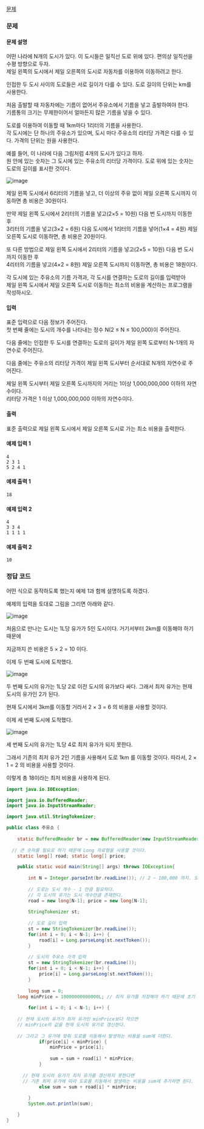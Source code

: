 [문제](https://www.acmicpc.net/problem/13305)

### 문제 

#### 문제 설명 

어떤 나라에 N개의 도시가 있다. 이 도시들은 일직선 도로 위에 있다. 편의상 일직선을 수평 방향으로 두자.  
제일 왼쪽의 도시에서 제일 오른쪽의 도시로 자동차를 이용하여 이동하려고 한다.  

인접한 두 도시 사이의 도로들은 서로 길이가 다를 수 있다. 도로 길이의 단위는 km를 사용한다.

처음 출발할 때 자동차에는 기름이 없어서 주유소에서 기름을 넣고 출발하여야 한다.  
기름통의 크기는 무제한이어서 얼마든지 많은 기름을 넣을 수 있다.  

도로를 이용하여 이동할 때 1km마다 1리터의 기름을 사용한다.  
각 도시에는 단 하나의 주유소가 있으며, 도시 마다 주유소의 리터당 가격은 다를 수 있다. 가격의 단위는 원을 사용한다.

예를 들어, 이 나라에 다음 그림처럼 4개의 도시가 있다고 하자.  
원 안에 있는 숫자는 그 도시에 있는 주유소의 리터당 가격이다. 도로 위에 있는 숫자는 도로의 길이를 표시한 것이다. 

![image](https://user-images.githubusercontent.com/64796257/155271293-c98fc350-4b7c-4ac5-a672-655874b1e285.png)

제일 왼쪽 도시에서 6리터의 기름을 넣고, 더 이상의 주유 없이 제일 오른쪽 도시까지 이동하면 총 비용은 30원이다.  

만약 제일 왼쪽 도시에서 2리터의 기름을 넣고(2×5 = 10원) 다음 번 도시까지 이동한 후  
3리터의 기름을 넣고(3×2 = 6원) 다음 도시에서 1리터의 기름을 넣어(1×4 = 4원) 제일 오른쪽 도시로 이동하면, 총 비용은 20원이다.  

또 다른 방법으로 제일 왼쪽 도시에서 2리터의 기름을 넣고(2×5 = 10원) 다음 번 도시까지 이동한 후  
4리터의 기름을 넣고(4×2 = 8원) 제일 오른쪽 도시까지 이동하면, 총 비용은 18원이다.

각 도시에 있는 주유소의 기름 가격과, 각 도시를 연결하는 도로의 길이를 입력받아  
제일 왼쪽 도시에서 제일 오른쪽 도시로 이동하는 최소의 비용을 계산하는 프로그램을 작성하시오.

#### 입력 
표준 입력으로 다음 정보가 주어진다.  
첫 번째 줄에는 도시의 개수를 나타내는 정수 N(2 ≤ N ≤ 100,000)이 주어진다.  

다음 줄에는 인접한 두 도시를 연결하는 도로의 길이가 제일 왼쪽 도로부터 N-1개의 자연수로 주어진다.  

다음 줄에는 주유소의 리터당 가격이 제일 왼쪽 도시부터 순서대로 N개의 자연수로 주어진다.  

제일 왼쪽 도시부터 제일 오른쪽 도시까지의 거리는 1이상 1,000,000,000 이하의 자연수이다.  
리터당 가격은 1 이상 1,000,000,000 이하의 자연수이다. 

#### 출력 

표준 출력으로 제일 왼쪽 도시에서 제일 오른쪽 도시로 가는 최소 비용을 출력한다. 

#### 예제 입력 1
```
4
2 3 1
5 2 4 1
```

#### 예제 출력 1
```
18
```

#### 예제 입력 2
```
4
3 3 4
1 1 1 1
```

#### 예제 출력 2
```
10
```

### 정답 코드 

어떤 식으로 동작하도록 했는지 예제 1과 함께 설명하도록 하겠다. 

예제의 입력을 토대로 그림을 그리면 아래와 같다. 

![image](https://user-images.githubusercontent.com/64796257/155271959-41f4364f-7db7-4f2a-970f-fc218693524b.png)

처음으로 만나는 도시는 1L당 유가가 5인 도시이다. 거기서부터 2km를 이동해야 하기 때문에  

지금까지 쓴 비용은 5 × 2 = 10 이다.

이제 두 번째 도시에 도착했다. 

![image](https://user-images.githubusercontent.com/64796257/155272244-703e16d0-e5b3-45bb-8d64-22f67dd9472a.png)

두 번째 도시의 유가는 1L당 2로 이전 도시의 유가보다 싸다. 그래서 최저 유가는 현재 도시의 유가인 2가 된다.

현재 도시에서 3km를 이동할 거라서 2 × 3 = 6 의 비용을 사용할 것이다. 

이제 세 번째 도시에 도착했다.

![image](https://user-images.githubusercontent.com/64796257/155272392-fe7c286e-1f37-48d9-b673-7ee1e45554b1.png)

세 번째 도시의 유가는 1L당 4로 최저 유가가 되지 못한다. 

그래서 기존의 최저 유가 2인 기름을 사용해서 도로 1km 를 이동할 것이다. 따라서, 2 × 1 = 2 의 비용을 사용할 것이다.

이렇게 총 18이라는 최저 비용을 사용하게 된다.

``` java
import java.io.IOException;

import java.io.BufferedReader;
import java.io.InputStreamReader; 

import java.util.StringTokenizer;

public class 주유소 {
	
	static BufferedReader br = new BufferedReader(new InputStreamReader(System.in));
	
  // 큰 숫자를 필요로 하기 때문에 Long 자료형을 사용할 것이다.
	static long[] road; static long[] price;

	public static void main(String[] args) throws IOException{
		
		int N = Integer.parseInt(br.readLine()); // 2 ~ 100,000 까지. 도시 개수
		
		// 도로는 도시 개수 - 1 만큼 필요하다.
		// 각 도시의 유가는 도시 개수만큼 존재한다.
		road = new long[N-1]; price = new long[N-1];
		
		StringTokenizer st;  
		
		// 도로 길이 입력 
		st = new StringTokenizer(br.readLine());
		for(int i = 0; i < N-1; i++) {
			road[i] = Long.parseLong(st.nextToken());
		}
		
		// 도시의 주유소 가격 입력 
		st = new StringTokenizer(br.readLine());
		for(int i = 0; i < N-1; i++) {
			price[i] = Long.parseLong(st.nextToken());
		}
		
		long sum = 0; 
    long minPrice = 10000000000000L; // 최저 유가를 저장해야 하기 때문에 초기 값을 굉장히 크게 잡았다. 
		
		for(int i = 0; i < N-1; i++) {
    
    // 현재 도시의 유가가 최저 유가인 minPrice보다 작으면
    // minPrice의 값을 현재 도시의 유가로 갱신한다. 
    
    // 그리고 그 유가에 맞춰 도로를 이동해서 발생하는 비용을 sum에 더한다.
			if(price[i] < minPrice) {
				minPrice = price[i]; 
				
				sum = sum + road[i] * minPrice; 
			}
			
      // 현재 도시의 유가가 최저 유가를 갱신하지 못한다면
      // 기존 최저 유가에 따라 도로를 이동해서 발생하는 비용을 sum에 추가하면 된다.
			else sum = sum + road[i] * minPrice;
			
		}
		System.out.println(sum);

	}
}

```





















